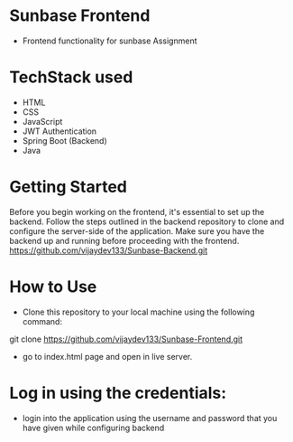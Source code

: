 # Sunbase Frontend
- Frontend functionality for sunbase Assignment

# TechStack used
- HTML
- CSS
- JavaScript
- JWT Authentication
- Spring Boot (Backend)
- Java

# Getting Started
Before you begin working on the frontend, it's essential to set up the backend. Follow the steps outlined in the backend repository to clone and configure the server-side of the application. Make sure you have the backend up and running before proceeding with the frontend.
https://github.com/vijaydev133/Sunbase-Backend.git
  # How to Use

- Clone this repository to your local machine using the following command:

 git clone https://github.com/vijaydev133/Sunbase-Frontend.git


- go to index.html page and open in live server.

# Log in using the credentials:
  - login into the application using the username and password that you have given while configuring backend
